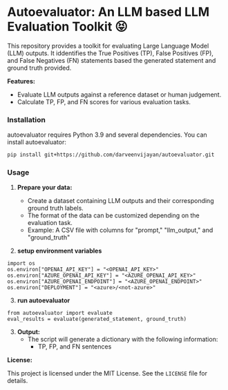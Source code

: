 # Autoevaluator: An LLM based LLM Evaluation Toolkit :stuck_out_tongue_closed_eyes:

This repository provides a toolkit for evaluating Large Language Model (LLM) outputs. It iddentifies the True Positives (TP), False Positives (FP), and False Negatives (FN) statements based the generated statement and ground truth provided.

**Features:**

* Evaluate LLM outputs against a reference dataset or human judgement.
* Calculate TP, FP, and FN scores for various evaluation tasks.


### Installation

autoevaluator requires Python 3.9 and several dependencies. You can install autoevaluator:

```bash
pip install git+https://github.com/darveenvijayan/autoevaluator.git
```

### Usage

1. **Prepare your data:**
    * Create a dataset containing LLM outputs and their corresponding ground truth labels.
    * The format of the data can be customized depending on the evaluation task.
    * Example: A CSV file with columns for "prompt," "llm_output," and "ground_truth"

2. **setup environment variables**
```
import os
os.environ["OPENAI_API_KEY"] = "<OPENAI_API_KEY>"
os.environ["AZURE_OPENAI_API_KEY"] = "<AZURE_OPENAI_API_KEY>"
os.environ["AZURE_OPENAI_ENDPOINT"] = "<AZURE_OPENAI_ENDPOINT>"
os.environ["DEPLOYMENT"] = "<azure>/<not-azure>"
```

3. **run autoevaluator**
```
from autoevaluator import evaluate
eval_results = evaluate(generated_statement, ground_truth)
```

3. **Output:**
    * The script will generate a dictionary with the following information:
        * TP, FP, and FN sentences

**License:**

This project is licensed under the MIT License. See the `LICENSE` file for details.
